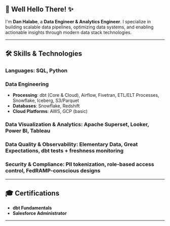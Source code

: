 ## 👋 Well Hello There! ✨

I'm **Dan Halabe**, a **Data Engineer & Analytics Engineer**. I specialize in building scalable data pipelines, optimizing data systems, and enabling actionable insights through modern data stack technologies.

---

## 🛠️ Skills & Technologies

### **Languages**: SQL, Python

### **Data Engineering**
- **Processing**: dbt (Core & Cloud), Airflow, Fivetran, ETL/ELT Processes, Snowflake, Iceberg, S3/Parquet
- **Databases**: Snowflake, Redshift
- **Cloud Platforms**: AWS, GCP (basic)

### **Data Visualization & Analytics**: Apache Superset, Looker, Power BI, Tableau

### **Data Quality & Observability**: Elementary Data, Great Expectations, dbt tests + freshness monitoring

### **Security & Compliance**: PII tokenization, role-based access control, FedRAMP-conscious designs

---

## 🎓 Certifications

- **dbt Fundamentals**
- **Salesforce Administrator**

---
